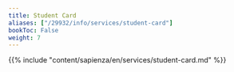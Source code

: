 ```yaml
---
title: Student Card
aliases: ["/29932/info/services/student-card"]
bookToc: False
weight: 7
---
```


{{% include "content/sapienza/en/services/student-card.md" %}}
